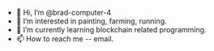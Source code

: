 - 👋 Hi, I’m @brad-computer-4
- 👀 I’m interested in painting, farming, running.
- 🌱 I’m currently learning blockchain related programming.
- 📫 How to reach me -- email.

<!---
brad-computer-4/brad-computer-4 is a ✨ special ✨ repository because its `README.md` (this file) appears on your GitHub profile.
You can click the Preview link to take a look at your changes.
--->
